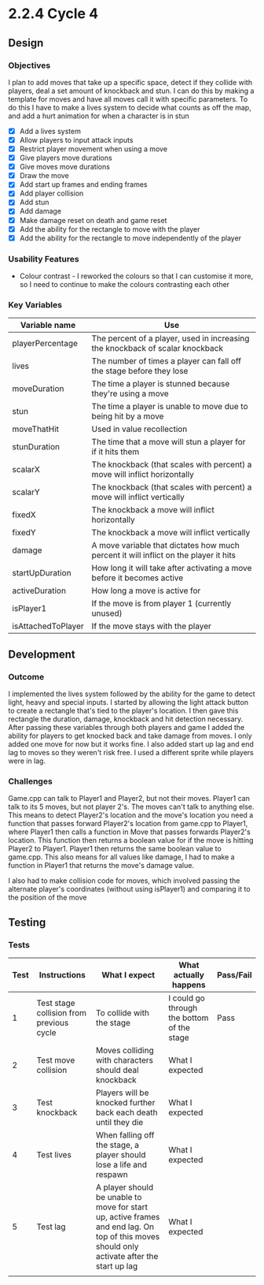 # 2.2.4 Cycle 4

## Design

### Objectives

I plan to add moves that take up a specific space, detect if they collide with players, deal a set amount of knockback and stun. I can do this by making a template for moves and have all moves call it with specific parameters. To do this I have to make a lives system to decide what counts as off the map, and add a hurt animation for when a character is in stun

* [x] Add a lives system
* [x] Allow players to input attack inputs
* [x] Restrict player movement when using a move
* [x] Give players move durations
* [x] Give moves move durations
* [x] Draw the move
* [x] Add start up frames and ending frames
* [x] Add player collision
* [x] Add stun
* [x] Add damage
* [x] Make damage reset on death and game reset
* [x] Add the ability for the rectangle to move with the player
* [x] Add the ability for the rectangle to move independently of the player

### Usability Features

* Colour contrast - I reworked the colours so that I can customise it more, so I need to continue to make the colours contrasting each other

### Key Variables

| Variable name      | Use                                                                                  |
| ------------------ | ------------------------------------------------------------------------------------ |
| playerPercentage   | The percent of a player, used in increasing the knockback of scalar knockback        |
| lives              | The number of times a player can fall off the stage before they lose                 |
| moveDuration       | The time a player is stunned because they're using a move                            |
| stun               | The time a player is unable to move due to being hit by a move                       |
| moveThatHit        | Used in value recollection                                                           |
| stunDuration       | The time that a move will stun a player for if it hits them                          |
| scalarX            | The knockback (that scales with percent) a move will inflict horizontally            |
| scalarY            | The knockback (that scales with percent) a move will inflict vertically              |
| fixedX             | The knockback a move will inflict horizontally                                       |
| fixedY             | The knockback a move will inflict vertically                                         |
| damage             | A move variable that dictates how much percent it will inflict on the player it hits |
| startUpDuration    | How long it will take after activating a move before it becomes active               |
| activeDuration     | How long a move is active for                                                        |
| isPlayer1          | If the move is from player 1 (currently unused)                                      |
| isAttachedToPlayer | If the move stays with the player                                                    |

## Development

### Outcome

I implemented the lives system followed by the ability for the game to detect light, heavy and special inputs. I started by allowing the light attack button to create a rectangle that's tied to the player's location. I then gave this rectangle the duration, damage, knockback and hit detection necessary. After passing these variables through both players and game I added the ability for players to get knocked back and take damage from moves. I only added one move for now but it works fine. I also added start up lag and end lag to moves so they weren't risk free. I used a different sprite while players were in lag.

### Challenges

Game.cpp can talk to Player1 and Player2, but not their moves. Player1 can talk to its 5 moves, but not player 2's. The moves can't talk to anything else. This means to detect Player2's location and the move's location you need a function that passes forward Player2's location from game.cpp to Player1, where Player1 then calls a function in Move that passes forwards Player2's location. This function then returns a boolean value for if the move is hitting Player2 to Player1. Player1 then returns the same boolean value to game.cpp. This also means for all values like damage, I had to make a function in Player1 that returns the move's damage value.

I also had to make collision code for moves, which involved passing the alternate player's coordinates (without using isPlayer1) and comparing it to the position of the move

## Testing

### Tests

| Test | Instructions                             | What I expect                                                                                                                               | What actually happens                      | Pass/Fail |
| ---- | ---------------------------------------- | ------------------------------------------------------------------------------------------------------------------------------------------- | ------------------------------------------ | --------- |
| 1    | Test stage collision from previous cycle | To collide with the stage                                                                                                                   | I could go through the bottom of the stage | Pass      |
| 2    | Test move collision                      | Moves colliding with characters should deal knockback                                                                                       | What I expected                            |           |
| 3    | Test knockback                           | Players will be knocked further back each death until they die                                                                              | What I expected                            |           |
| 4    | Test lives                               | When falling off the stage, a player should lose a life and respawn                                                                         | What I expected                            |           |
| 5    | Test lag                                 | A player should be unable to move for start up, active frames and end lag. On top of this moves should only activate after the start up lag | What I expected                            |           |
|      |                                          |                                                                                                                                             |                                            |           |

